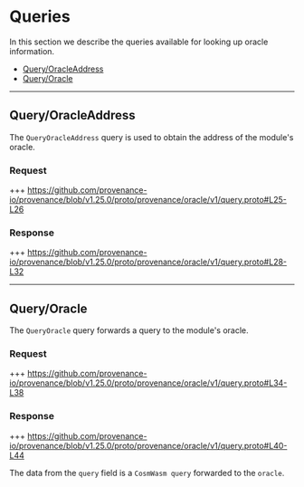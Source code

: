 <!--
order: 4
-->

# Queries

In this section we describe the queries available for looking up oracle information.

<!-- TOC 2 -->
  - [Query/OracleAddress](#queryoracleaddress)
  - [Query/Oracle](#queryoracle)

---
## Query/OracleAddress
The `QueryOracleAddress` query is used to obtain the address of the module's oracle.

### Request

+++ https://github.com/provenance-io/provenance/blob/v1.25.0/proto/provenance/oracle/v1/query.proto#L25-L26

### Response

+++ https://github.com/provenance-io/provenance/blob/v1.25.0/proto/provenance/oracle/v1/query.proto#L28-L32


---
## Query/Oracle
The `QueryOracle` query forwards a query to the module's oracle.

### Request

+++ https://github.com/provenance-io/provenance/blob/v1.25.0/proto/provenance/oracle/v1/query.proto#L34-L38

### Response

+++ https://github.com/provenance-io/provenance/blob/v1.25.0/proto/provenance/oracle/v1/query.proto#L40-L44

The data from the `query` field is a `CosmWasm query` forwarded to the `oracle`. 
